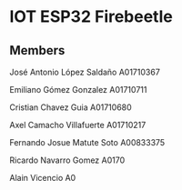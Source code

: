 # IOT ESP32 Firebeetle

## Members
José Antonio López Saldaño A01710367

Emiliano Gómez Gonzalez A01710711

Cristian Chavez Guia A01710680

Axel Camacho Villafuerte A01710217

Fernando Josue Matute Soto A00833375

Ricardo Navarro Gomez A0170

Alain Vicencio A0
